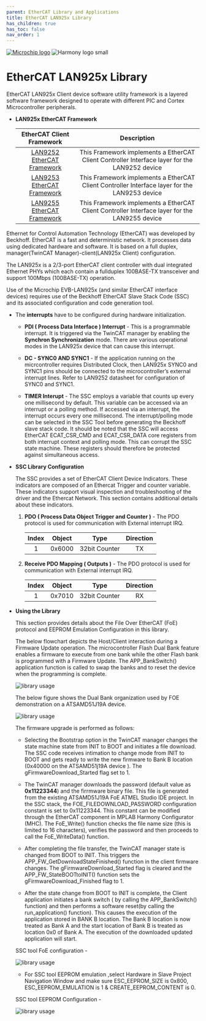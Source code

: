 ```yaml
---
parent: EtherCAT Library and Applications
title: EtherCAT LAN925x Library
has_children: true
has_toc: false
nav_order: 1
---
```


[![Microchip logo](https://www.microchip.com/ResourcePackages/Microchip/assets/dist/images/logo.png)](https://www.microchip.com)
![Harmony logo small](https://raw.githubusercontent.com/wiki/Microchip-MPLAB-Harmony/Microchip-MPLAB-Harmony.github.io/images/microchip_mplab_harmony_logo_small.png)

# EtherCAT LAN925x Library

EtherCAT LAN925x Client device software utility framework is a layered software framework designed to operate with different PIC and Cortex Microcontroller peripherals.

* **LAN925x EtherCAT Framework**

    | EtherCAT Client Framework    |Description                |
    |:---------------------------:|:-------------------------:|
    | [LAN9252 EtherCAT Framework](docs/readme_drvlan9252.md)   |    This Framework implements a EtherCAT Client Controller Interface layer for the LAN9252 device    |
    | [LAN9253 EtherCAT Framework](docs/readme_drvlan9253.md)   |     This Framework implements a EtherCAT Client Controller Interface layer for the LAN9253 device     |
    | [LAN9255 EtherCAT Framework](docs/readme_drvlan9255.md)   |     This Framework implements a EtherCAT Client Controller Interface layer for the LAN9255 device     |

Ethernet for Control Automation Technology (EtherCAT) was developed by Beckhoff. EtherCAT is a fast and deterministic network. It processes data using dedicated hardware and software. It is based on a full duplex, manager(TwinCAT Manager)-client(LAN925x Client) configuration.

The LAN925x is a 2/3-port EtherCAT client controller with dual integrated Ethernet PHYs which each contain a fullduplex 100BASE-TX transceiver and support 100Mbps (100BASE-TX) operation.

Use of the Microchip EVB-LAN925x (and similar EtherCAT interface devices) requires use of the Beckhoff EtherCAT Slave Stack Code (SSC) and its associated configuration and code generation tool.

* The **interrupts** have to be configured during hardware initialization.
    *   **PDI ( Process Data Interface ) Interrupt** -
    This is a programmable interrupt. It is triggered via the TwinCAT manager by enabling the **Synchron Synchronization** mode. There are various operational modes in the LAN925x device that can cause this interrupt.

    * **DC - SYNC0 AND SYNC1** -
    If the application running on the micrcontroller requires Distributed Clock, then LAN925x SYNC0 and SYNC1 pins should be connected to the microcontroller’s external interrupt lines. Refer to LAN9252 datasheet for configuration of SYNC0 and SYNC1.

    * **TIMER Interupt** -
    The SSC employs a variable that counts up every one millisecond by default. This variable can be accessed via an interrupt or a polling method. If accessed via an interrupt, the interrupt occurs every one millisecond.  The interrupt/polling mode can be selected in the SSC Tool before generating the Beckhoff slave stack code.
    It should be noted that the SSC will access EtherCAT ECAT_CSR_CMD and ECAT_CSR_DATA core registers from both interrupt context and polling mode. This can corrupt the SSC state machine. These registers should therefore be protected against simultaneous access.

* **SSC Library Configuration**

    The SSC provides a set of EtherCAT Client Device Indicators. These indicators are composed of an Ethercat Trigger and counter variable. These indicators support visual inspection and troubleshooting of the driver and the Ethercat Network. This section contains additional details about these indicators.

    1. **PDO ( Process Data Object Trigger and Counter )** -
    The PDO protocol is used for communication with External interrupt IRQ.

        | Index  |  Object | Type           | Direction |
        |:------:|:-------:|:--------------:|:---------:|
        |1       |0x6000   |32bit Counter   |TX         |

    2. **Receive PDO Mapping ( Outputs )** -
    The PDO protocol is used for communication with External interrupt IRQ.

        | Index  |  Object | Type           | Direction |
        |:------:|:-------:|:--------------:|:---------:|
        |1       |0x7010   |32bit Counter   |RX         |

* **Using the Library**

    This section provides details about the File Over EtherCAT (FoE) protocol and EEPROM Emulation Configuration in this library.

    The below flowchart depicts the Host/Client interaction during a Firmware Update operation. The microcontroller Flash Dual Bank feature enables a firmware to execute from one bank while the other Flash bank is programmed with a Firmware Update. The APP_BankSwitch() application function is called to swap the banks and to reset the device when the programming is complete.

    ![library usage](docs/images/Firmware_upgrade.png)

    The below figure shows the Dual Bank organization used by FOE demonstration on a ATSAMD51J19A device.

    ![library usage](docs/images/D51Bankdetails.png)

    The firmware upgrade is performed as follows:

    * Selecting the Bootstrap option in the TwinCAT manager changes the state machine state from INIT to BOOT and initiates a file download.  The SSC code receives intimation to change mode from INIT to BOOT and gets ready to write the new firmware to Bank B location (0x40000 on the ATSAMD51j19A device ). The gFirmwareDownload_Started flag set to 1.

    * The TwinCAT manager downloads the password (default value as **0x11223344**) and the firrmware binary file. This file is generated from the existing ATSAMD51J19A FoE ATMEL Studio IDE project. In the SSC stack, the FOE_FILEDOWNLOAD_PASSWORD configuration constant is set to 0x11223344. This constant can be modified through the EtherCAT component in MPLAB Harmony Configurator (MHC). The FoE_Write() function checks the file name size (this is limited to 16 characters), verifies the password and then proceeds to call the FoE_WriteData() function.

    * After completing the file transfer, the TwinCAT manager state is changed from BOOT to INIT. This triggers the APP_FW_GetDownloadStateFinished() function in the client firmware changes. The gFirmwareDownload_Started flag is cleared and the APP_FW_StateBOOTtoINIT() function sets the gFirmwareDownload_Finished flag to 1.

    * After the state change from BOOT to INIT is complete, the Client application initiates a bank switch ( by calling the APP_BankSwitch() function) and then performs a software reset(by calling the run_application() function). This causes the execution of the application stored in BANK B location. The Bank B location is now treated as Bank A and the start location of Bank B is treated as location 0x0 of Bank A. The execution of the downloaded updated application will start.

    SSC tool FoE configuration -

    ![library usage](docs/images/SSCtool_FoE_configuration.png)

    * For SSC tool EEPROM emulation ,select Hardware in Slave Project Navigation Window and make sure ESC_EEPROM_SIZE is 0x800, ESC_EEPROM_EMULATION is 1 & CREATE_EEPROM_CONTENT is 0.

    SSC tool EEPROM Configuration -

    ![library usage](docs/images/ethercat_eeprom_emulation_configuration.png)
